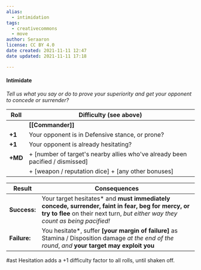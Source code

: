 ```yaml
---
alias:
  - intimidation
tags:
  - creativecommons
  - move
author: Seraaron
license: CC BY 4.0
date created: 2021-11-11 12:47
date updated: 2021-11-11 17:18

---
```


#### Intimidate

_Tell us what you say or do to prove your superiority and get your opponent to concede or surrender?_

| Roll    | Difficulty (see above)                                            |
| ------- | ----------------------------------------------------------------- |
|         | **[[Commander]]**                                                 |
| **+1**  | Your opponent is in Defensive stance, or prone?                   |
| **+1**  | Your opponent is already hesitating?                              |
| **+MD** | + [number of target's nearby allies who've already been pacified / dismissed] |
|         | + [weapon / reputation dice] + [any other bonuses]                |

| Result       | Consequences                                                                                                                                                                        |
| ------------ | ----------------------------------------------------------------------------------------------------------------------------------------------------------------------------------- |
| **Success:** | Your target hesitates* and **must immediately concede, surrender, faint in fear, beg for mercy, or try to flee** on their next turn, _but either way they count as being pacified!_ |
| **Failure:** | You hesitate*, suffer **[your margin of failure]** as Stamina / Disposition damage _at the end of the round_, _and_ **your target may exploit you**                                     |

#ast Hesitation adds a +1 difficulty factor to all rolls, until shaken off.
